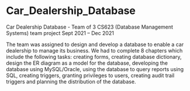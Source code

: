 # Car_Dealership_Database

Car Dealership Database - Team of 3  CS623 (Database Management Systems) team project 
Sept 2021 – Dec 2021  

The team was assigned to design and develop a database to enable a car dealership to manage its business.  We had to complete 8 chapters which include the following tasks: creating forms, creating database dictionary, design the ER diagram as a model for the database, developing the database using MySQL/Oracle, using the database to query reports using SQL, creating triggers, granting privileges to users, creating audit trail triggers and planning the distribution of the database.
